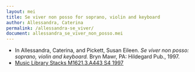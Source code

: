 ```yaml
---
layout: mei
title: Se viver non posso for soprano, violin and keyboard
author: Allessandra, Caterina
permalink: /allessandra-se_viver/
document: allessandra_se_viver_non_posso.mei
---
```


- In Allessandra, Caterina, and Pickett, Susan Eileen. *Se viver non posso: soprano, violin and keyboard.* Bryn Mawr, PA: Hildegard Pub., 1997.
- <a href="https://tufts-primo.hosted.exlibrisgroup.com/permalink/f/bnf7qa/01TUN_ALMA2184358220003851">Music Library Stacks M1621.3.A443 S4 1997</a>
